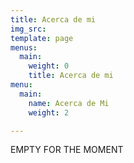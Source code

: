 ```yaml
---
title: Acerca de mi
img_src: 
template: page
menus:
  main:
    weight: 0
    title: Acerca de mi
menu:
  main:
    name: Acerca de Mi
    weight: 2

---
```

EMPTY FOR THE MOMENT